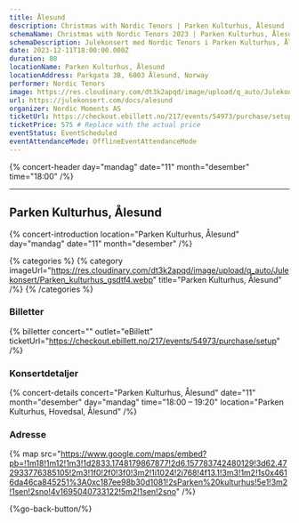 ```yaml
---
title: Ålesund
description: Christmas with Nordic Tenors | Parken Kulturhus, Ålesund
schemaName: Christmas with Nordic Tenors 2023 | Parken Kulturhus, Ålesund
schemaDescription: Julekonsert med Nordic Tenors i Parken Kulturhus, Ålesund
date: 2023-12-11T18:00:00.000Z
duration: 80
locationName: Parken Kulturhus, Ålesund
locationAddress: Parkgata 3B, 6003 Ålesund, Norway
performer: Nordic Tenors
image: https://res.cloudinary.com/dt3k2apqd/image/upload/q_auto/Julekonsert/schema_-_parken_kulturehus_a%CC%8Alesund_t69rqc.webp
url: https://julekonsert.com/docs/alesund
organizer: Nordic Moments AS
ticketUrl: https://checkout.ebillett.no/217/events/54973/purchase/setup
ticketPrice: 575 # Replace with the actual price
eventStatus: EventScheduled
eventAttendanceMode: OfflineEventAttendanceMode
---
```


{% concert-header day="mandag" date="11" month="desember" time="18:00" /%}

---

## Parken Kulturhus, Ålesund

{% concert-introduction location="Parken Kulturhus, Ålesund" day="mandag" date="11" month="desember" /%}

{% categories %}
{% category imageUrl="https://res.cloudinary.com/dt3k2apqd/image/upload/q_auto/Julekonsert/Parken_kulturhus_gsdtf4.webp" title="Parken Kulturhus, Ålesund" /%}
{% /categories %}

### Billetter

{% billetter concert="" outlet="eBillett" ticketUrl="https://checkout.ebillett.no/217/events/54973/purchase/setup" /%}

### Konsertdetaljer

{% concert-details concert="Parken Kulturhus, Ålesund" date="11" month="desember" day="mandag" time="18:00 – 19:20" location="Parken Kulturhus, Hovedsal, Ålesund" /%}

### Adresse

{% map src="https://www.google.com/maps/embed?pb=!1m18!1m12!1m3!1d2833.1748179867877!2d6.157783742480129!3d62.472933776385105!2m3!1f0!2f0!3f0!3m2!1i1024!2i768!4f13.1!3m3!1m2!1s0x4616da46ca845251%3A0xc187ee98b30d1081!2sParken%20kulturhus!5e1!3m2!1sen!2sno!4v1695040733122!5m2!1sen!2sno" /%}

{%go-back-button/%}
